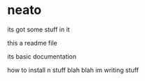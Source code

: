 neato
=====

its got some stuff in it

this a readme file

its basic documentation

how to install n stuff
blah blah im writing stuff

